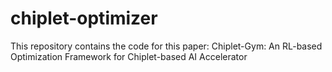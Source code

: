 # chiplet-optimizer
This repository contains the code for this paper: Chiplet-Gym: An RL-based Optimization Framework for Chiplet-based AI Accelerator
